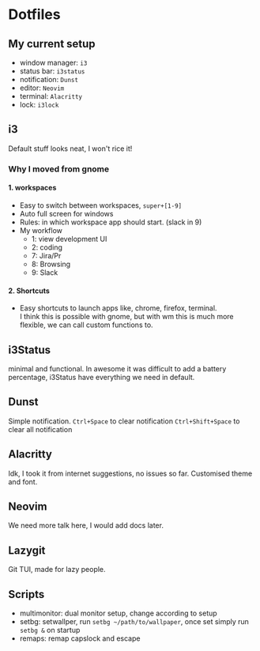 # Dotfiles

## My current setup
* window manager: `i3`
* status bar: `i3status`
* notification: `Dunst`
* editor: `Neovim`
* terminal: `Alacritty`
* lock: `i3lock`

## i3
Default stuff looks neat, I won't rice it!

### Why I moved from gnome
#### 1. workspaces
* Easy to switch between workspaces, `super+[1-9]`
* Auto full screen for windows
* Rules: in which workspace app should start. (slack in 9)
* My workflow
  - 1: view development UI
  - 2: coding
  - 7: Jira/Pr
  - 8: Browsing
  - 9: Slack
#### 2. Shortcuts
* Easy shortcuts to launch apps like, chrome, firefox, terminal.  
  I think this is possible with gnome, but with wm this is much more flexible, we can call custom functions to.

## i3Status
minimal and functional. In awesome it was difficult to add a battery percentage, i3Status have everything we need in default.

## Dunst
Simple notification.
`Ctrl+Space` to clear notification
`Ctrl+Shift+Space` to clear all notification

## Alacritty
Idk, I took it from internet suggestions, no issues so far. Customised theme and font.

## Neovim
We need more talk here, I would add docs later.

## Lazygit
Git TUI, made for lazy people.

## Scripts
* multimonitor: dual monitor setup, change according to setup
* setbg: setwallper, run `setbg ~/path/to/wallpaper`, once set simply run `setbg &` on startup
* remaps: remap capslock and escape
